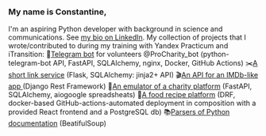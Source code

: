 ### My name is Constantine,
I'm an aspiring Python developer with background in science and communications. See [my bio on LinkedIn](https://www.linkedin.com/in/constantine-streltsov/).
My collection of projects that I wrote/contributed to during my training with Yandex Practicum and iTransition:
🤖[Telegram bot](https://github.com/thesupercalifragilisticexpialidocious/ProCharity_back_2.0) for volunteers @ProCharity_bot (python-telegram-bot API, FastAPI, SQLAlchemy, nginx, Docker, GitHub Actions)
✂️[A short link service](https://github.com/thesupercalifragilisticexpialidocious/yacut) (Flask, SQLAlchemy: jinja2+ API)
🎬[An API for an IMDb-like app ](https://github.com/sushidze/YaMDb)(Django Rest Framework)
💸[An emulator of a charity platform](https://github.com/thesupercalifragilisticexpialidocious/QRkot_spreadsheets) (FastAPI, SQLAlchemy, aiogoogle spreadsheats)
🍓[A food recipe platform](https://github.com/thesupercalifragilisticexpialidocious/foodgram-project-react) (DRF, docker-based GitHub-actions-automated deployment in composition with a provided React frontend and a PostgreSQL db)
📚[Parsers of Python documentation](https://github.com/thesupercalifragilisticexpialidocious/bs4_parser_pep) (BeatifulSoup)
